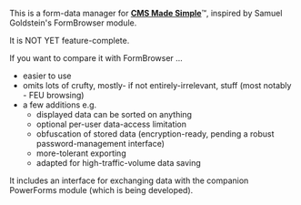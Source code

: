 This is a form-data manager for <a href="http://www.cmsmadesimple.org"><strong>CMS Made Simple</strong></a>&#8482;, inspired by Samuel Goldstein's FormBrowser module.

It is NOT YET feature-complete.

If you want to compare it with FormBrowser ...
<ul>
<li>easier to use</li>
<li>omits lots of crufty, mostly- if not entirely-irrelevant, stuff (most notably - FEU browsing)</li>
<li>a few additions e.g.
<ul>
<li>displayed data can be sorted on anything</li>
<li>optional per-user data-access limitation</li>
<li>obfuscation of stored data (encryption-ready, pending a robust password-management interface)</li>
<li>more-tolerant exporting</li>
<li>adapted for high-traffic-volume data saving</li>
</ul>
</li>
</ul>

It includes an interface for exchanging data with the companion PowerForms module (which is being developed).
